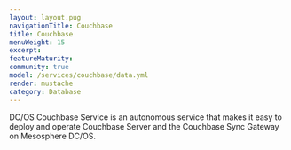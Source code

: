 ```yaml
---
layout: layout.pug
navigationTitle: Couchbase
title: Couchbase
menuWeight: 15
excerpt: 
featureMaturity:
community: true
model: /services/couchbase/data.yml
render: mustache
category: Database
---
```


DC/OS Couchbase Service is an autonomous service that makes it easy to deploy and operate Couchbase Server and the Couchbase Sync Gateway on Mesosphere DC/OS.
